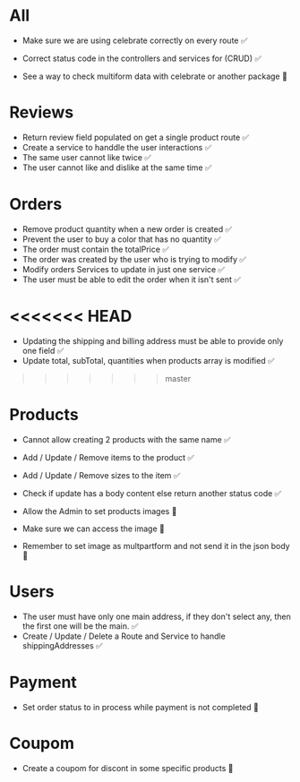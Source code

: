 # All

- Make sure we are using celebrate correctly on every route ✅
- Correct status code in the controllers and services for (CRUD) ✅

- See a way to check multiform data with celebrate or another package 🛑


# Reviews

- Return review field populated on get a single product route ✅
- Create a service to handdle the user interactions ✅
- The same user cannot like twice ✅
- The user cannot like and dislike at the same time ✅


# Orders

- Remove product quantity when a new order is created ✅
- Prevent the user to buy a color that has no quantity ✅
- The order must contain the totalPrice ✅
- The order was created by the user who is trying to modify ✅
- Modify orders Services to update in just one service ✅
- The user must be able to edit the order when it isn't sent ✅

<<<<<<< HEAD
=======
- Updating the shipping and billing address must be able to provide only one field ✅
- Update total, subTotal, quantities when products array is modified ✅
>>>>>>> master


# Products

- Cannot allow creating 2 products with the same name ✅
- Add / Update / Remove items to the product ✅
- Add / Update / Remove sizes to the item ✅
- Check if update has a body content else return another status code ✅

- Allow the Admin to set products images 🛑
- Make sure we can access the image 🛑
- Remember to set image as multpartform and not send it in the json body 🎯


# Users

- The user must have only one main address, if they don't select any, then the first one will be the main. ✅
- Create / Update / Delete a Route and Service to handle shippingAddresses ✅


# Payment

- Set order status to in process while payment is not completed 🛑


# Coupom

- Create a coupom for discont in some specific products 🛑
